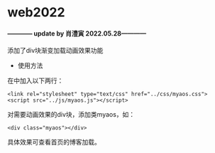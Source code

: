 # web2022



#### ———— update by 肖澧寅 2022.05.28————

添加了div块渐变加载动画效果功能

- 使用方法

在<head>中加入以下两行：

```
<link rel="stylesheet" type="text/css" href="../css/myaos.css">
<script src="../js/myaos.js"></script>
```

对需要动画效果的div块，添加类myaos，如：

```
<div class="myaos"></div>
```

具体效果可查看首页的博客加载。
